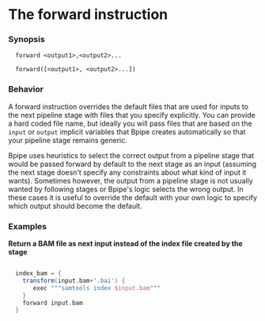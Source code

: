 # The forward instruction

### Synopsis

    
    
      forward <output1>,<output2>...

      forward([<output1>, <output2>...])
  

### Behavior

A forward instruction overrides the default files that are used for inputs to
the next pipeline stage with files that you specify explicitly. You can provide
a hard coded file name, but ideally you will pass files that are based on the
`input` or `output` implicit variables that Bpipe creates automatically so that
your pipeline stage remains generic. 

Bpipe uses heuristics to select the correct output from a pipeline stage that
would be passed forward by default to the next stage as an input (assuming the
next stage doesn't specify any constraints about what kind of input it
wants).  Sometimes however, the output from a pipeline stage is not
usually wanted by following stages or Bpipe's logic selects the wrong output.
In these cases it is useful to override the default with your own logic to
specify which output should become the default.

### Examples

**Return a BAM file as next input instead of the index file created by the stage**
```groovy 

  index_bam = {
    transform(input.bam+'.bai') {
       exec """samtools index $input.bam"""
    }
    forward input.bam
  }
```

